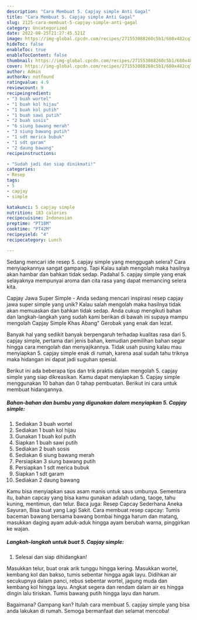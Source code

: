 ```yaml
---
description: "Cara Membuat 5. Capjay simple Anti Gagal"
title: "Cara Membuat 5. Capjay simple Anti Gagal"
slug: 2125-cara-membuat-5-capjay-simple-anti-gagal
category: Uncategorized
date: 2022-08-25T21:27:45.521Z
image: https://img-global.cpcdn.com/recipes/271553088260c5b1/680x482cq70/5-capjay-simple-foto-resep-utama.jpg
hideToc: false
enableToc: true
enableTocContent: false
thumbnail: https://img-global.cpcdn.com/recipes/271553088260c5b1/680x482cq70/5-capjay-simple-foto-resep-utama.jpg
cover: https://img-global.cpcdn.com/recipes/271553088260c5b1/680x482cq70/5-capjay-simple-foto-resep-utama.jpg
author: Admin
authorAv: notfound
ratingvalue: 4.9
reviewcount: 9
recipeingredient:
- "3 buah wortel"
- "1 buah kol hijau"
- "1 buah kol putih"
- "1 buah sawi putih"
- "2 buah sosis"
- "6 siung bawang merah"
- "3 siung bawang putih"
- "1 sdt merica bubuk"
- "1 sdt garam"
- "2 daung bawang"
recipeinstructions:

- "Sudah jadi dan siap dinikmati!"
categories:
- Resep
tags:
- 5
- capjay
- simple

katakunci: 5 capjay simple 
nutrition: 183 calories
recipecuisine: Indonesian
preptime: "PT18M"
cooktime: "PT42M"
recipeyield: "4"
recipecategory: Lunch

---
```



Sedang mencari ide resep 5. capjay simple yang menggugah selera? Cara menyiapkannya sangat gampang. Tapi Kalau salah mengolah maka hasilnya akan hambar dan bahkan tidak sedap. Padahal 5. capjay simple yang enak selayaknya mempunyai aroma dan cita rasa yang dapat memancing selera kita.


Capjay Jawa Super Simple - Anda sedang mencari inspirasi resep capjay jawa super simple yang unik? Kalau salah mengolah maka hasilnya tidak akan memuaskan dan bahkan tidak sedap. Anda cukup mengikuti bahan dan langkah-langkah yang sudah kami berikan di bawah ini supaya mampu mengolah Capjay Simple Khas Abang&#34; Gerobak yang enak dan lezat.

Banyak hal yang sedikit banyak berpengaruh terhadap kualitas rasa dari 5. capjay simple, pertama dari jenis bahan, kemudian pemilihan bahan segar hingga cara mengolah dan menyajikannya. Tidak usah pusing kalau mau menyiapkan 5. capjay simple enak di rumah, karena asal sudah tahu triknya maka hidangan ini dapat jadi suguhan spesial.


Berikut ini ada beberapa tips dan trik praktis dalam mengolah 5. capjay simple yang siap dikreasikan. Kamu dapat menyiapkan 5. Capjay simple menggunakan 10 bahan dan 0 tahap pembuatan. Berikut ini cara untuk membuat hidangannya.

<!--inarticleads1-->

##### Bahan-bahan dan bumbu yang digunakan dalam menyiapkan 5. Capjay simple:

1. Sediakan 3 buah wortel
1. Sediakan 1 buah kol hijau
1. Gunakan 1 buah kol putih
1. Siapkan 1 buah sawi putih
1. Sediakan 2 buah sosis
1. Sediakan 6 siung bawang merah
1. Persiapkan 3 siung bawang putih
1. Persiapkan 1 sdt merica bubuk
1. Siapkan 1 sdt garam
1. Sediakan 2 daung bawang


Kamu bisa menyiapkan saus asam manis untuk saus umbunya. Sementara itu, bahan capcay yang bisa kamu gunakan adalah udang, taoge, tahu kuning, mentimun, dan telur. Baca juga: Resep Capcay Sederhana Aneka Sayuran, Bisa buat yang Lagi Sakit. Cara membuat resep capcay: Tumis baceman bawang bersama bawang bombai hingga harum dan matang, masukkan daging ayam aduk-aduk hingga ayam berubah warna, pinggirkan ke wajan. 

<!--inarticleads2-->

##### Langkah-langkah untuk buat 5. Capjay simple:


1. Selesai dan siap dihidangkan!

Masukkan telur, buat orak arik tunggu hingga kering. Masukkan wortel, kembang kol dan bakso, tumis sebentar hingga agak layu. Didihkan air secukupnya dalam panci, rebus sebentar wortel, jagung muda dan kembang kol hingga layu. Angkat segera dan rendam dalam air es hingga dingin lalu tiriskan. Tumis bawang putih hingga layu dan harum. 

Bagaimana? Gampang kan? Itulah cara membuat 5. capjay simple yang bisa anda lakukan di rumah. Semoga bermanfaat dan selamat mencoba!
